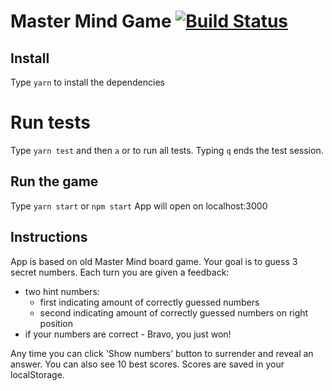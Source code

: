 # Master Mind Game [![Build Status](https://travis-ci.org/mmicalt/master_mind.svg?branch=master)](https://travis-ci.org/mmicalt/master_mind)

## Install

Type `yarn` to install the dependencies

# Run tests

Type `yarn test` and then `a` or to run all tests.
Typing `q` ends the test session.

## Run the game

Type `yarn start` or `npm start`
App will open on localhost:3000

## Instructions

App is based on old Master Mind board game. Your goal is to guess 3 secret numbers. Each turn you are given a feedback:

- two hint numbers:
  - first indicating amount of correctly guessed numbers
  - second indicating amount of correctly guessed numbers on right position
- if your numbers are correct - Bravo, you just won!

Any time you can click 'Show numbers' button to surrender and reveal an answer.
You can also see 10 best scores. Scores are saved in your localStorage.
